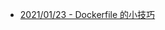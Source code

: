 - [2021/01/23 -  Dockerfile 的小技巧](https://www.facebook.com/technologynoteniu/posts/213107267190080)

